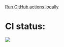 #
[Run GitHub actions locally](https://github.com/nektos/act)

# CI status:
![](https://github.com/sunjon/github_actions/workflows/.github/workflows/linters.yml/badge.svg)
